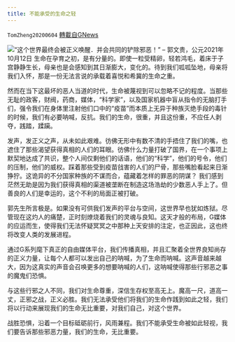 ```yaml
---
title: 不能承受的生命之轻
---
```

`TomZheng20200604` [轉載自GNews](https://gnews.org/zh-hans/1590507/)

![](https://assets.gnews.org/wp-content/uploads/2021/10/GNews-1.jpg)“这个世界最终会被正义唤醒．并会共同的铲除邪恶！” – 郭文贵，公元2021年10月12日
生命在孕育之初，是有分量的。即使一粒受精卵，轻若鸿毛，着床于子宫静静生长，母亲也是会感知到其日渐膨大，变化的。待到我们呱呱坠地，母亲将我们入怀，那是一份无法言说的承载着喜悦和希冀的生命之重。

然而在当下这最坏的恶人当道的时代，生命被蔑视到可以忽略不记的程度。当那些无耻的政客，财阀，药商，媒体，“科学家”，以及国家机器中盲从指令的无脑打手们，强令我们在身体里注射他们口中的“疫苗”而本质上无异于种族灭绝手段的毒针的时候，我们有必要呐喊，反抗。我们的生命，很重，并且这份重，不应任人剥夺，践踏，蹂躏。

发声，发正义之声，从未如此艰难。彷佛无形中有数不清的手捂住了我们的嘴，也遮住了那些渴望获得真相的人们的耳眼。彷佛什么力量打破了国界，在一个事项上默契地达成了共识，整个人间仅剩他们的话语，他们的“科学”，他们的号令，他们的压制，他们的威权。踩着那些受到疫苗戗害的人们的尸骨，那些嘴脸看起来日渐狰狞。这诡异的不分国家种族的不谋而合，蕴藏着怎样的罪恶的阴谋？ 我们感到茫然无助是因为我们获得真相的渠道被垄断在制造这场浩劫的少数恶人手上了。但善良的人们是幸运的，这个不利的局面正被打破。

郭先生所言极是。如果没有可供我们发声的平台与空间，这世界早也犹如炼狱。尽管现在这灼人的痛楚，正时刻燎烧着我们的灵魂与良知。这天才般的布局，G媒体的应运而生，使得我们无法怀疑冥冥之中那种上天安排的注定，也正因此，这也终将改变人类的发展进程。

通过G系列麾下真正的自由媒体平台，我们传播真相，并且汇聚着全世界良知尚存的正义力量，让每个人都可以发出自己的呐喊，为了生命而呐喊。这声音越来越大，因为这真实的声音会召唤更多的想要呐喊的人们，这呐喊使得那些行邪恶之事的魔鬼们恐惧。

与这些行邪之人不同，我们对生命尊重，深信生存权至高无上。魔高一尺，道高一丈，正邪之战，正义必胜。我们无法承受他们将我们的生命作践到如此之轻，我们将以行动来展现我们的生命无比重要，对我们自己，对这个世界。

战胜恐惧，沿着一个目标砥砺前行，风雨兼程。我们不能承受生命被如此轻视，我们要告诉那些邪恶力量，我们的生命，无比重要。
